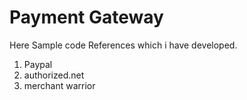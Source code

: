 Payment Gateway
===============

Here Sample code References which i have developed.


1) Paypal 
2) authorized.net
2) merchant warrior
